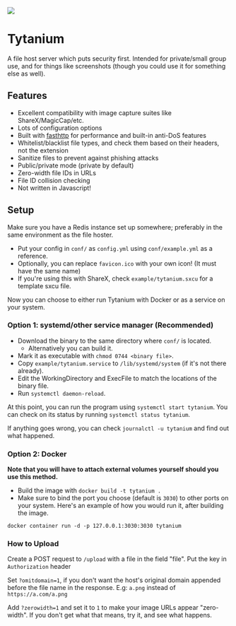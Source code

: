 ![](https://i.imgur.com/jkB0XlM.png)

# Tytanium

A file host server which puts security first. Intended for private/small group use, and for things like screenshots (though you could use it for something else as well).

## Features

- Excellent compatibility with image capture suites like ShareX/MagicCap/etc.
- Lots of configuration options
- Built with [fasthttp](https://github.com/vayala/fasthttp) for performance and built-in anti-DoS features
- Whitelist/blacklist file types, and check them based on their headers, not the extension
- Sanitize files to prevent against phishing attacks
- Public/private mode (private by default)
- Zero-width file IDs in URLs
- File ID collision checking
- Not written in Javascript! 

## Setup

Make sure you have a Redis instance set up somewhere; preferably in the same environment as the file hoster.

- Put your config in `conf/` as `config.yml` using `conf/example.yml` as a reference.
- Optionally, you can replace `favicon.ico` with your own icon! (It must have the same name)
- If you're using this with ShareX, check `example/tytanium.sxcu` for a template sxcu file.

Now you can choose to either run Tytanium with Docker or as a service on your system.

### Option 1: systemd/other service manager (Recommended)

- Download the binary to the same directory where `conf/` is located.
  - Alternatively you can build it.
- Mark it as executable with `chmod 0744 <binary file>`.
- Copy `example/tytanium.service` to `/lib/systemd/system` (if it's not there already).
- Edit the WorkingDirectory and ExecFile to match the locations of the binary file.
- Run `systemctl daemon-reload`.

At this point, you can run the program using `systemctl start tytanium`. You can check on its status by running `systemctl status tytanium`.

If anything goes wrong, you can check `journalctl -u tytanium` and find out what happened.

### Option 2: Docker

**Note that you will have to attach external volumes yourself should you use this method.**

- Build the image with `docker build -t tytanium .`
- Make sure to bind the port you choose (default is `3030`) to other ports on your system. Here's an example of how you would run it, after building the image.

`docker container run -d -p 127.0.0.1:3030:3030 tytanium`

### How to Upload

Create a POST request to `/upload` with a file in the field "file". Put the key in `Authorization` header

Set `?omitdomain=1`, if you don't want the host's original domain appended before the file name in the response. E.g: `a.png` instead of `https://a.com/a.png`

Add `?zerowidth=1` and set it to `1` to make your image URLs appear "zero-width". If you don't get what that means, try it, and see what happens.